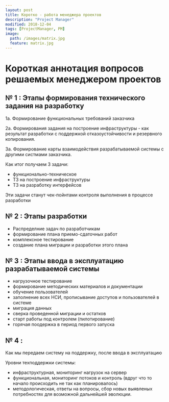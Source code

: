 ```yaml
---
layout: post
title: Коротко - работа менеджера проектов
description: "Project Manager"
modified: 2018-12-04
tags: [ProjectManager, PM]
image:
  path: /images/matrix.jpg
  feature: matrix.jpg
---
```

# Короткая аннотация вопросов решаемых менеджером проектов

## № 1 : Этапы формирования технического задания на разработку

1а. Формирование функциональных требований заказчика

2а. Формирования задания на построение инфраструктуры - как результат разработки с поддержкой отказоустойчивости и резервного копирования.

3а. Формирование карты взаимодействия разрабатываемой системы с другими систмами заказчика.


Как итог получаем  3 задачи:

- функционально-техническое
- ТЗ на построение инфраструктуры
- ТЗ на разработку интерфейсов


Эти задачи станут чек-пойнтами контроля выполнения в процессе разработки

## № 2 : Этапы разработки

- Распределние задач по разработчикам
- формирование плана приемо-сдаточных работ
- комплексное тестирование 
- создание плана миграции и разработки этого плана

## № 3 : Этапы ввода в эксплуатацию разрабатываемой системы

- нагрузочное тестирование
- формирование методических материалов и документации
- обучение пользователей
- заполнение всех НСИ, прописывание доступов и пользователей в системе
- миграция данных
- сверка проведенной миграции и остатков
- старт работы под контролем (пилотирование)
- горячая поодержка в период первого запуска

## № 4 :

Как мы передаем систему на поддержку, после ввода в эксплуатацию

Уровни техподдержки системы:
- инфраструктурная, мониторинг нагрузок на сервер
- функциональная, мониторинг потоков и контроль (вдруг что то начало происходить не так как планировалось)
- методологическая, ответы на вопросы, сбор новых выявленых потребностях для возможной дальнейшей эволюции.

